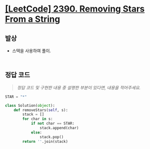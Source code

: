 # [[LeetCode] 2390. Removing Stars From a String](https://leetcode.com/problems/removing-stars-from-a-string)

## 발상

- 스택을 사용하여 풀이.

## <br>정답 코드

> _정답 코드 및 구현한 내용 중 설명한 부분이 있다면, 내용을 적어주세요._

```python
STAR = "*"

class Solution(object):
    def removeStars(self, s):
        stack = []
        for char in s:
            if not char == STAR:
                stack.append(char)
            else:
                stack.pop()
        return ''.join(stack)
```

